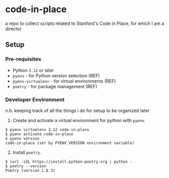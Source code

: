 # code-in-place
a repo to collect scripts related to Stanford's Code in Place, for which I am a director

## Setup

### Pre-requisites

- Python `3.12` or later
- `pyenv` - for Python version selection (REF)
- `pyenv-virtualenv` - for virtual environments (REF)
- `poetry` - for package management (REF)

### Developer Environment

n.b. keeping track of all the things i do for setup to be organized later

1. Create and activate a virtual environment for python with `pyenv`.

```commandline
$ pyenv virtualenv 3.12 code-in-place
$ pyenv activate code-in-place
$ pyenv version
code-in-place (set by PYENV_VERSION environment variable)
```

2. Install `poetry`.

```commandline
$ curl -sSL https://install.python-poetry.org | python -
$ poetry --version
Poetry (version 1.8.3)
```

